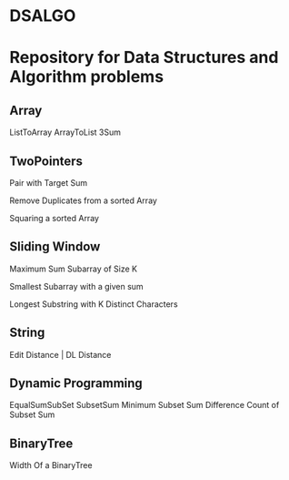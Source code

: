 # DSALGO
# Repository for Data Structures and Algorithm problems

Array
-----

ListToArray
ArrayToList
3Sum

TwoPointers
------------

Pair with Target Sum

Remove Duplicates from a sorted Array

Squaring a sorted Array


Sliding Window
--------------

Maximum Sum Subarray of Size K

Smallest Subarray with a given sum

Longest Substring with K Distinct Characters


String
------

Edit Distance | DL Distance

Dynamic Programming
-------------------

EqualSumSubSet
SubsetSum
Minimum Subset Sum Difference
Count of Subset Sum

BinaryTree
----------
Width Of a BinaryTree
